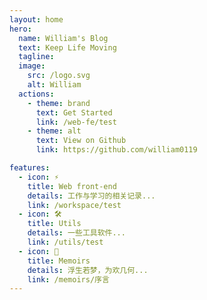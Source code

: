 ```yaml
---
layout: home
hero:
  name: William's Blog
  text: Keep Life Moving
  tagline:
  image:
    src: /logo.svg
    alt: William
  actions:
    - theme: brand
      text: Get Started
      link: /web-fe/test
    - theme: alt
      text: View on Github
      link: https://github.com/william0119

features:
  - icon: ⚡️
    title: Web front-end
    details: 工作与学习的相关记录...
    link: /workspace/test
  - icon: 🛠️
    title: Utils
    details: 一些工具软件...
    link: /utils/test
  - icon: 🖖
    title: Memoirs
    details: 浮生若梦，为欢几何...
    link: /memoirs/序言
---
```

